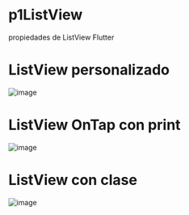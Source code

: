 # p1ListView
propiedades de ListView Flutter

# ListView personalizado
![image](https://github.com/user-attachments/assets/3e64b326-0d90-4b24-b623-f47644ac69ac)

# ListView OnTap con print
![image](https://github.com/user-attachments/assets/0721b9c9-c436-4ea4-8ce3-8aaf9d5ca66b)

# ListView con clase
![image](https://github.com/user-attachments/assets/5092e92c-b87a-45a8-9486-f4a833356726)
